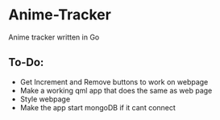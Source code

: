 # Anime-Tracker
Anime tracker written in Go


## To-Do:
- Get Increment and Remove buttons to work on webpage
- Make a working qml app that does the same as web page
- Style webpage
- Make the app start mongoDB if it cant connect
